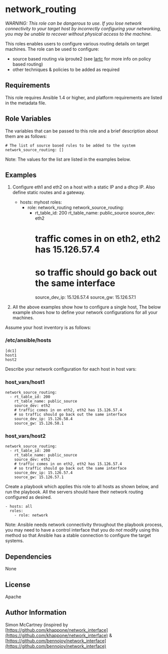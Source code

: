 network_routing
=================

_WARNING: This role can be dangerous to use. If you lose network connectivity
to your target host by incorrectly configuring your networking, you may be
unable to recover without physical access to the machine._

This roles enables users to configure various routing details on target
machines. The role can be used to configure:

- source based routing via iproute2 (see [lartc](http://lartc.org/howto/lartc.rpdb.html) for more info on policy based routing)
- other techniques & policies to be added as required

Requirements
------------

This role requires Ansible 1.4 or higher, and platform requirements are listed
in the metadata file.

Role Variables
--------------

The variables that can be passed to this role and a brief description about
them are as follows:

    # The list of source based rules to be added to the system
    network_source_routing: []

Note: The values for the list are listed in the examples below.

Examples
--------

1) Configure eth1 and eth2 on a host with a static IP and a dhcp IP. Also
define static routes and a gateway.

	- hosts: myhost
      roles:
        - role: network_routing
          network_source_routing:
  		    - rt_table_id: 200
		      rt_table_name: public_source
		      source_dev: eth2
		      # traffic comes in on eth2, eth2 has 15.126.57.4
		      # so traffic should go back out the same interface
		      source_dev_ip: 15.126.57.4
		      source_gw: 15.126.57.1


2) All the above examples show how to configure a single host, The below
example shows how to define your network configurations for all your machines.

Assume your host inventory is as follows:

### /etc/ansible/hosts

    [dc1]
    host1
    host2

Describe your network configuration for each host in host vars:

### host_vars/host1
	
	network_source_routing:
  	  - rt_table_id: 200
	    rt_table_name: public_source
		source_dev: eth2
		# traffic comes in on eth2, eth2 has 15.126.57.4
		# so traffic should go back out the same interface
		source_dev_ip: 15.126.58.4
		source_gw: 15.126.58.1

### host_vars/host2

	network_source_routing:
  	  - rt_table_id: 200
		rt_table_name: public_source
		source_dev: eth2
		# traffic comes in on eth2, eth2 has 15.126.57.4
		# so traffic should go back out the same interface
		source_dev_ip: 15.126.57.4
		source_gw: 15.126.57.1

Create a playbook which applies this role to all hosts as shown below, and run
the playbook. All the servers should have their network routing configured
as desired.

    - hosts: all
      roles:
        - role: network

Note: Ansible needs network connectivity throughout the playbook process, you
may need to have a control interface that you do *not* modify using this
method so that Ansible has a stable connection to configure the target
systems.

Dependencies
------------

None

License
-------

Apache

Author Information
------------------

Simon McCartney
(inspired by [https://github.com/khappone/network_interface](https://github.com/khappone/network_interface) & [https://github.com/bennojoy/network_interface](https://github.com/bennojoy/network_interface)


